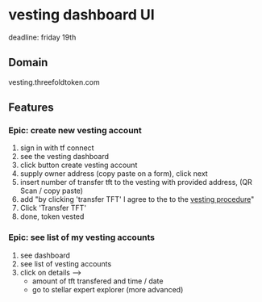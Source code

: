 # vesting dashboard UI 
deadline: friday 19th

## Domain
vesting.threefoldtoken.com


## Features

### Epic: create new vesting account

1. sign in with tf connect
2. see the vesting dashboard
3. click button create vesting account
4. supply owner address (copy paste on a form), click next
5. insert number of transfer tft to the vesting with provided address, (QR Scan / copy paste)
6. add "by clicking 'transfer TFT' I agree to the to the [vesting procedure](https://secure.threefold.me/sheet/#/2/sheet/edit/nIcZQiIpsJaM8TEHbGw1iSfI/)"
6. Click 'Transfer TFT'
7. done, token vested

### Epic: see list of my vesting accounts
1. see dashboard
2. see list of vesting accounts
3. click on details -->
    - amount of tft transfered and time / date
    - go to stellar expert explorer (more advanced)
